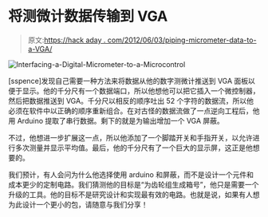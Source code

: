 # 将测微计数据传输到 VGA

> 原文:[https://hack aday . com/2012/06/03/piping-micrometer-data-to-a-VGA/](https://hackaday.com/2012/06/03/piping-micrometer-data-to-a-vga/)

![](../Images/5b487cf58c3a2d4dc0ea1a2f36f2ad91.png "Interfacing-a-Digital-Micrometer-to-a-Microcontrol")

[sspence]发现自己需要一种方法来将数据从他的数字测微计推送到 VGA 面板以便于显示。他的千分尺有一个数据端口，所以他想他可以把它插入一个微控制器，然后把数据推送到 VGA。千分尺以相反的顺序吐出 52 个字符的数据流，所以他必须在软件中以正确的顺序重新组合。在对古怪的数据流做了一点逆向工程后，他用 Arduino 提取了串行数据。剩下的就是为输出增加一个 VGA 屏蔽。

不过，他想进一步扩展这一点，所以他添加了一个脚踏开关和手指开关，以允许进行多次测量并显示平均值。最后，他的千分尺有了一个巨大的显示屏，这正是他想要的。

我们预计，有人会问为什么他选择使用 arduino 和屏蔽，而不是设计一个元件和成本更少的定制电路。我们猜测他的目标是“为齿轮组生成箱号”，他只是需要一个升级的工具。他的目标不是研究设计和实现最有效的电路。也就是说，如果有人想为此设计一个更小的包，请随意与我们分享！